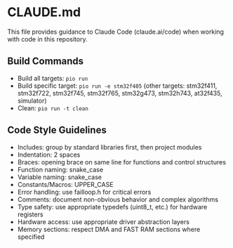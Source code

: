 # CLAUDE.md

This file provides guidance to Claude Code (claude.ai/code) when working with code in this repository.

## Build Commands
- Build all targets: `pio run`
- Build specific target: `pio run -e stm32f405` (other targets: stm32f411, stm32f722, stm32f745, stm32f765, stm32g473, stm32h743, at32f435, simulator)
- Clean: `pio run -t clean`

## Code Style Guidelines
- Includes: group by standard libraries first, then project modules
- Indentation: 2 spaces
- Braces: opening brace on same line for functions and control structures
- Function naming: snake_case
- Variable naming: snake_case
- Constants/Macros: UPPER_CASE
- Error handling: use failloop.h for critical errors
- Comments: document non-obvious behavior and complex algorithms
- Type safety: use appropriate typedefs (uint8_t, etc.) for hardware registers
- Hardware access: use appropriate driver abstraction layers
- Memory sections: respect DMA and FAST RAM sections where specified